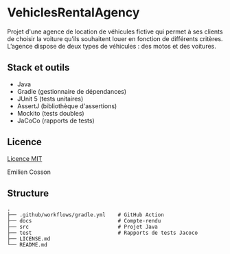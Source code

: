 # VehiclesRentalAgency

Projet d'une agence de location de véhicules fictive qui permet à ses clients de choisir la voiture qu’ils souhaitent louer en fonction de différents critères.
L’agence dispose de deux types de véhicules : des motos et des voitures.

## Stack et outils

- Java
- Gradle (gestionnaire de dépendances)
- JUnit 5 (tests unitaires)
- AssertJ (bibliothèque d'assertions)
- Mockito (tests doubles)
- JaCoCo (rapports de tests)

## Licence

[Licence MIT](LICENCE.md)

Emilien Cosson

## Structure

    .
    ├── .github/workflows/gradle.yml    # GitHub Action
    ├── docs                            # Compte-rendu
    ├── src                             # Projet Java
    ├── test                            # Rapports de tests Jacoco
    ├── LICENSE.md
    └── README.md
